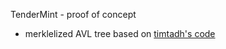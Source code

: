 TenderMint - proof of concept

* merklelized AVL tree based on [timtadh's code](https://github.com/timtadh/data-structures)
